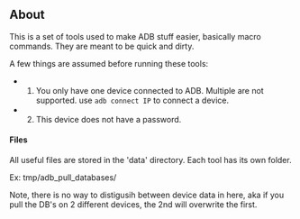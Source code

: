 ## About

This is a set of tools used to make ADB stuff easier, basically macro commands. They are meant to be quick and dirty. 

A few things are assumed before running these tools:
 - 1. You only have one device connected to ADB. Multiple are not supported. use `adb connect IP` to connect a device.
 - 2. This device does not have a password. 


#### Files
All useful files are stored in the 'data' directory. Each tool has its own folder. 

Ex: tmp/adb_pull_databases/<data>

Note, there is no way to distigusih between device data in here, aka if you pull the DB's on 2 different devices, the 2nd will overwrite the first. 